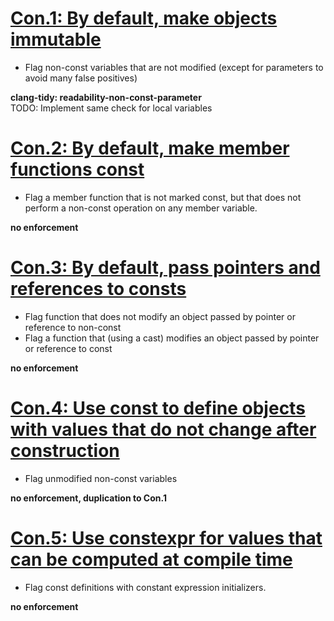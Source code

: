 # [Con.1: By default, make objects immutable](https://github.com/isocpp/CppCoreGuidelines/blob/master/CppCoreGuidelines.md#con1-by-default-make-objects-immutable)

- Flag non-const variables that are not modified (except for parameters to avoid many false positives)

**clang-tidy: readability-non-const-parameter**  
TODO: Implement same check for local variables

# [Con.2: By default, make member functions const](https://github.com/isocpp/CppCoreGuidelines/blob/master/CppCoreGuidelines.md#con2-by-default-make-member-functions-const)

- Flag a member function that is not marked const, but that does not perform a non-const operation on any member variable.

**no enforcement**

# [Con.3: By default, pass pointers and references to consts](https://github.com/isocpp/CppCoreGuidelines/blob/master/CppCoreGuidelines.md#con3-by-default-pass-pointers-and-references-to-consts)

- Flag function that does not modify an object passed by pointer or reference to non-const
- Flag a function that (using a cast) modifies an object passed by pointer or reference to const

**no enforcement**

# [Con.4: Use const to define objects with values that do not change after construction](https://github.com/isocpp/CppCoreGuidelines/blob/master/CppCoreGuidelines.md#con4-use-const-to-define-objects-with-values-that-do-not-change-after-construction)

- Flag unmodified non-const variables

**no enforcement, duplication to Con.1**

# [Con.5: Use constexpr for values that can be computed at compile time](https://github.com/isocpp/CppCoreGuidelines/blob/master/CppCoreGuidelines.md#con5-use-constexpr-for-values-that-can-be-computed-at-compile-time)

- Flag const definitions with constant expression initializers.

**no enforcement**
